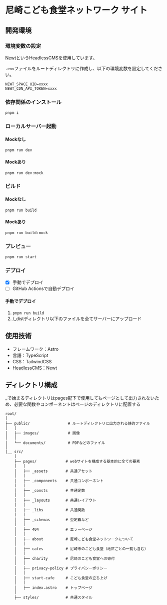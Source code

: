 # 尼崎こども食堂ネットワーク サイト

## 開発環境

### 環境変数の設定

[Newt](https://www.newt.so/)というHeadlessCMSを使用しています。

`.env`ファイルをルートディレクトリに作成し、以下の環境変数を設定してください。

```
NEWT_SPACE_UID=xxxx
NEWT_CDN_API_TOKEN=xxxx
```

### 依存関係のインストール

`pnpm i`

### ローカルサーバー起動

#### Mockなし

`pnpm run dev`

#### Mockあり

`pnpm run dev:mock`

### ビルド

#### Mockなし

`pnpm run build`

#### Mockあり

`pnpm run build:mock`

### プレビュー

`pnpm run start`

### デプロイ

- [x] 手動でデプロイ
- [ ] GitHub Actionsで自動デプロイ

#### 手動でデプロイ

1. `pnpm run build`
2. /\_distディレクトリ以下のファイルを全てサーバーにアップロード

## 使用技術

- フレームワーク：Astro
- 言語：TypeScript
- CSS：TailwindCSS
- HeadlessCMS：Newt

## ディレクトリ構成

\_で始まるディレクトリはpages配下で使用してもページとして出力されないため、必要な関数やコンポーネントはページのディレクトリに配置する

```
root/
│
├── public/                 # ルートディレクトリに出力される静的ファイル
│   │
│   ├── images/             # 画像
│   │
│   └── documents/          # PDFなどのファイル
│
|__ src/
    |
    ├── pages/             # webサイトを構成する基本的に全ての要素
    |   |
    │   ├── _assets        # 共通アセット
    │   |
    │   ├── _components    # 共通コンポーネント
    |   |
    │   ├── _consts        # 共通定数
    |   |
    │   ├── _layouts       # 共通レイアウト
    |   |
    │   ├── _libs          # 共通関数
    |   |
    │   ├── _schemas       # 型定義など
    |   |
    │   ├── 404            # エラーページ
    │   |
    │   ├── about          # 尼崎こども食堂ネットワークについて
    │   |
    │   ├── cafes          # 尼崎市のこども食堂（地区ごとの一覧も含む）
    │   |
    │   ├── charity        # 尼崎のこども食堂への寄付
    │   |
    │   ├── privacy-policy # プライバシーポリシー
    │   |
    │   ├── start-cafe     # こども食堂の立ち上げ
    │   |
    │   ├── index.astro    # トップページ
    │
    ├── styles/            # 共通スタイル
```
